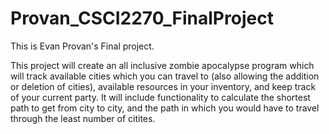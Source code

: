 # Provan_CSCI2270_FinalProject
This is Evan Provan's Final project.

This project will create an all inclusive zombie apocalypse program which will track available cities which you can travel to (also allowing the addition or deletion of cities), available resources in your inventory, and keep track of your current party. It will include functionality to calculate the shortest path to get from city to city, and the path in which you would have to travel through the least number of citites.
